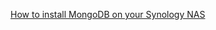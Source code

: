 
[ How to install MongoDB on your Synology NAS](https://tutorialsight.com/how-to-install-mongodb-on-your-synology-nas/)
